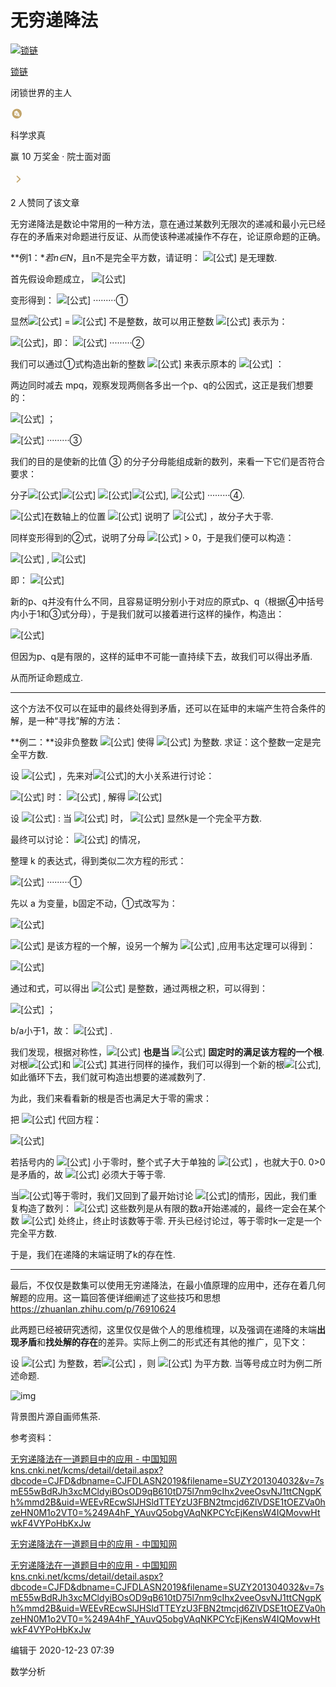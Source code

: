 # 无穷递降法

[![锁链](https://pic1.zhimg.com/v2-1297c7fedfe4724acee7cb1083f0924c_xs.jpg?source=172ae18b)](https://www.zhihu.com/people/zhu-shou-de-jie-mo)

[锁链](https://www.zhihu.com/people/zhu-shou-de-jie-mo)



闭锁世界的主人

<svg class="Zi Zi--Cheese css-2q0wp1-Label" fill="#C2A469" viewBox="0 0 24 24" width="20" height="20"><path d="M12.3 3a9.3 9.3 0 1 1 0 18.6 9.3 9.3 0 0 1 0-18.6zM7.209 9.9v2.075a.729.729 0 0 1 .194 1.43l-.104.022-.09.006v1.055l.008.109c.037.248.2.461.43.562l.103.036 8.725 2.365.098.02a.733.733 0 0 0 .801-.535l.02-.095.006-.097v-1.96a.729.729 0 0 1-.099-1.452l.099-.007-.008-.11a.733.733 0 0 0-.444-.566l-.105-.034L7.71 10.47l-.106-.03c-.233-.078-.361-.207-.39-.436L7.21 9.9zm7.277 4.993a.729.729 0 1 1-.001 1.458.729.729 0 0 1 0-1.458zm-2.55-2.188a1.094 1.094 0 1 1-.002 2.187 1.094 1.094 0 0 1 .002-2.187zm-2.422-1.07a.6.6 0 1 1 0 1.2.6.6 0 0 1 0-1.2zM12.925 7.2l-.108-.116a1.663 1.663 0 0 0-1.813-.355l-.14.067L7.554 8.56l-.089.057c-.41.307-.332.987.136 1.183l.1.032 8.806 2.156.058.007a.22.22 0 0 0 .19-.32l-.03-.043-2.024-2.363a.723.723 0 0 1-.379.107.703.703 0 0 1-.712-.694c0-.144.045-.278.122-.389l.063-.079-.87-1.014z" fill-rule="evenodd"></path></svg>

科学求真

赢 10 万奖金 · 院士面对面

<svg class="Zi Zi--ArrowRight css-zzd7cz-Label" fill="#C2A469" viewBox="0 0 24 24" width="26" height="26"><path d="M9.218 16.78a.737.737 0 0 0 1.052 0l4.512-4.249a.758.758 0 0 0 0-1.063L10.27 7.22a.737.737 0 0 0-1.052 0 .759.759 0 0 0-.001 1.063L13 12l-3.782 3.716a.758.758 0 0 0 0 1.063z" fill-rule="evenodd"></path></svg>

2 人赞同了该文章

无穷递降法是数论中常用的一种方法，意在通过某数列无限次的递减和最小元已经存在的矛盾来对命题进行反证、从而使该种递减操作不存在，论证原命题的正确。

**例1：**若n∈N*，且n不是完全平方数，请证明： ![[公式]](https://www.zhihu.com/equation?tex=%5Csqrt%7Bn%7D) 是无理数.

首先假设命题成立， ![[公式]](https://www.zhihu.com/equation?tex=%5Csqrt%7Bn%7D+%3D+%5Cfrac%7Bp%7D%7Bq%7D)

变形得到： ![[公式]](https://www.zhihu.com/equation?tex=nq%5E%7B2%7D+%3D+p%5E%7B2%7D) ·········①

显然![[公式]](https://www.zhihu.com/equation?tex=%5Csqrt%7Bn%7D) = ![[公式]](https://www.zhihu.com/equation?tex=%5Cfrac%7Bp%7D%7Bq%7D) 不是整数，故可以用正整数 ![[公式]](https://www.zhihu.com/equation?tex=m) 表示为：

![[公式]](https://www.zhihu.com/equation?tex=m%3C%5Cfrac%7Bp%7D%7Bq%7D%3Cm%2B1)，即： ![[公式]](https://www.zhihu.com/equation?tex=0%3Cp-mq%3Cq) ·········②

我们可以通过①式构造出新的整数 ![[公式]](https://www.zhihu.com/equation?tex=q_%7B1%7D%2Cq_%7B2%7D) 来表示原本的 ![[公式]](https://www.zhihu.com/equation?tex=%5Csqrt%7Bn%7D) ：

两边同时减去 mpq，观察发现两侧各多出一个p、q的公因式，这正是我们想要的：

![[公式]](https://www.zhihu.com/equation?tex=nq%5E%7B2%7D-mpq+%3D+p%5E%7B2%7D+-mpq) ；

![[公式]](https://www.zhihu.com/equation?tex=%5Cfrac%7Bp%7D%7Bq%7D%3D%5Cfrac%7Bnq-mp%7D%7Bp-mq%7D) ·········③

我们的目的是使新的比值 ③ 的分子分母能组成新的数列，来看一下它们是否符合要求：

分子![[公式]](https://www.zhihu.com/equation?tex=+)![[公式]](https://www.zhihu.com/equation?tex=+) ![[公式]](https://www.zhihu.com/equation?tex=+)![[公式]](https://www.zhihu.com/equation?tex=+), ![[公式]](https://www.zhihu.com/equation?tex=nq-mp%3D+%5Cfrac%7Bp%5E%7B2%7D%7D%7Bq%7D-mp+%3D+p%28%5Csqrt%7Bn%7D-m%29) ·········④.

![[公式]](https://www.zhihu.com/equation?tex=%5Csqrt%7Bn%7D)在数轴上的位置 ![[公式]](https://www.zhihu.com/equation?tex=m%3C%5Cfrac%7Bp%7D%7Bq%7D%3Cm%2B1) 说明了 ![[公式]](https://www.zhihu.com/equation?tex=%5Csqrt%7Bn%7D+%3E+m) ，故分子大于零.

同样变形得到的②式，说明了分母 ![[公式]](https://www.zhihu.com/equation?tex=p-mq) > 0，于是我们便可以构造：

![[公式]](https://www.zhihu.com/equation?tex=p_%7B1%7D+%3D+nq-mp) , ![[公式]](https://www.zhihu.com/equation?tex=+q_%7B1%7D+%3D+p+-+mq+)

即： ![[公式]](https://www.zhihu.com/equation?tex=%5Cfrac%7Bp%7D%7Bq%7D+%3D+%5Cfrac%7Bp_%7B1%7D%7D%7Bq_%7B1%7D%7D)

新的p、q并没有什么不同，且容易证明分别小于对应的原式p、q（根据④中括号内小于1和③式分母），于是我们就可以接着进行这样的操作，构造出：

![[公式]](https://www.zhihu.com/equation?tex=%5Cfrac%7Bp%7D%7Bq%7D+%3D+%5Cfrac%7Bp_%7B1%7D%7D%7Bq_%7B1%7D%7D+%3D+%5Cfrac%7Bp_%7B2%7D%7D%7Bq_%7B2%7D%7D%3D%C2%B7%C2%B7%C2%B7)

但因为p、q是有限的，这样的延申不可能一直持续下去，故我们可以得出矛盾.

从而所证命题成立.

------

这个方法不仅可以在延申的最终处得到矛盾，还可以在延申的末端产生符合条件的解，是一种“寻找”解的方法：

**例二：**设非负整数 ![[公式]](https://www.zhihu.com/equation?tex=a%E3%80%81b) 使得 ![[公式]](https://www.zhihu.com/equation?tex=%5Cfrac%7Ba%5E%7B2%7D%2Bb%5E%7B2%7D%7D%7B1%2Bab%7D) 为整数. 求证：这个整数一定是完全平方数.

设 ![[公式]](https://www.zhihu.com/equation?tex=k%3D+%5Cfrac%7Ba%5E%7B2%7D%2Bb%5E%7B2%7D%7D%7B1%2Bab%7D) ，先来对![[公式]](https://www.zhihu.com/equation?tex=a%E3%80%81b)的大小关系进行讨论：

![[公式]](https://www.zhihu.com/equation?tex=a+%3D+b) 时： ![[公式]](https://www.zhihu.com/equation?tex=k%281%2Ba%5E%7B2%7D%29%3D2a%5E%7B2%7D) , 解得 ![[公式]](https://www.zhihu.com/equation?tex=a+%3D+k+%3D+1.)

设 ![[公式]](https://www.zhihu.com/equation?tex=0%5Cleq+b+%3Ca) : 当 ![[公式]](https://www.zhihu.com/equation?tex=b+%3D+0) 时， ![[公式]](https://www.zhihu.com/equation?tex=k+%3D+a%5E%7B2%7D) 显然k是一个完全平方数.

最终可以讨论： ![[公式]](https://www.zhihu.com/equation?tex=0%3Cb%3Ca) 的情况，

整理 k 的表达式，得到类似二次方程的形式：

![[公式]](https://www.zhihu.com/equation?tex=a%5E%7B2%7D-kba%2Bb%5E%7B2%7D-k%3D0) ·········①

先以 a 为变量，b固定不动，①式改写为：

![[公式]](https://www.zhihu.com/equation?tex=x%5E%7B2%7D-kbx%2Bb%5E%7B2%7D-k%3D0)

![[公式]](https://www.zhihu.com/equation?tex=a) 是该方程的一个解，设另一个解为 ![[公式]](https://www.zhihu.com/equation?tex=a_%7B1%7D) ,应用韦达定理可以得到：

![[公式]](https://www.zhihu.com/equation?tex=a%2Ba_%7B1%7D%3Dkb+%2C+aa_%7B1%7D%3Db%5E%7B2%7D-k)

通过和式，可以得出 ![[公式]](https://www.zhihu.com/equation?tex=a_%7B1+%7D) 是整数，通过两根之积，可以得到：

![[公式]](https://www.zhihu.com/equation?tex=a_%7B1%7D%3D%5Cfrac%7Bb%5E%7B2%7D-k%7D%7Ba%7D%3C%5Cfrac%7Bb%5E%7B2%7D%7D%7Ba%7D) ；

b/a小于1，故： ![[公式]](https://www.zhihu.com/equation?tex=a_%7B1%7D%3Cb) .

我们发现，根据对称性，![[公式]](https://www.zhihu.com/equation?tex=b) **也是当** ![[公式]](https://www.zhihu.com/equation?tex=a) **固定时的满足该方程的一个根**. 对根![[公式]](https://www.zhihu.com/equation?tex=a_%7B1%7D)和 ![[公式]](https://www.zhihu.com/equation?tex=b) 其进行同样的操作，我们可以得到一个新的根![[公式]](https://www.zhihu.com/equation?tex=b_%7B1%7D), 如此循环下去，我们就可构造出想要的递减数列了.

为此，我们来看看新的根是否也满足大于零的需求：

把 ![[公式]](https://www.zhihu.com/equation?tex=a_%7B1%7D) 代回方程：

![[公式]](https://www.zhihu.com/equation?tex=0+%3D+a_%7B1%7D%5E%7B2%7D-kba_%7B1%7D%2Bb%5E%7B2%7D-k%3Da_%7B1%7D%5E%7B2%7D%2Bb%5E%7B2%7D%2Bk%28-ba_%7B1%7D-1%29)

若括号内的 ![[公式]](https://www.zhihu.com/equation?tex=a_%7B1%7D) 小于零时，整个式子大于单独的 ![[公式]](https://www.zhihu.com/equation?tex=a_%7B1%7D%5E%7B2%7D%2Bb%5E%7B2%7D) ，也就大于0. 0>0是矛盾的，故 ![[公式]](https://www.zhihu.com/equation?tex=a_%7B1%7D) 必须大于等于零.

当![[公式]](https://www.zhihu.com/equation?tex=a_%7B1%7D)等于零时，我们又回到了最开始讨论 ![[公式]](https://www.zhihu.com/equation?tex=0%5Cleq+b+%3Ca)的情形，因此，我们重复构造了数列： ![[公式]](https://www.zhihu.com/equation?tex=a%2Cb%2Ca_%7B1%7D%2Ca_%7B2%7D...) 这些数列是从有限的数a开始递减的，最终一定会在某个数 ![[公式]](https://www.zhihu.com/equation?tex=a_%7Bi%7D) 处终止，终止时该数等于零. 开头已经讨论过，等于零时k一定是一个完全平方数.

于是，我们在递降的末端证明了k的存在性.

------

最后，不仅仅是数集可以使用无穷递降法，在最小值原理的应用中，还存在着几何解题的应用。这一篇回答便详细阐述了这些技巧和思想<https://zhuanlan.zhihu.com/p/76910624>

此两题已经被研究透彻，这里仅仅是做个人的思维梳理，以及强调在递降的末端**出现矛盾**和**找处解的存在**的差异。实际上例二的形式还有其他的推广，见下文：

设 ![[公式]](https://www.zhihu.com/equation?tex=a%2Cb%2Cc) 为整数，若![[公式]](https://www.zhihu.com/equation?tex=0%3Ca%5E%7B2%7D%2Bb%5E%7B2%7D-abc%5Cleq+c) ，则 ![[公式]](https://www.zhihu.com/equation?tex=a%5E%7B2%7D%2Bb%5E%7B2%7D-abc) 为平方数. 当等号成立时为例二所述命题.

![img](https://pic2.zhimg.com/80/v2-a4ed3102b809b4544d3823db78fc57d1_1440w.jpg)

背景图片源自画师焦茶.

参考资料：

[无穷递降法在一道题目中的应用 - 中国知网kns.cnki.net/kcms/detail/detail.aspx?dbcode=CJFD&dbname=CJFDLASN2019&filename=SUZY201304032&v=7smE55wBdRJh3xcMCldyiBOsOD9qB610tD75l7nm9cIhx2veeOsvNJ1ttCNgpKh%mmd2B&uid=WEEvREcwSlJHSldTTEYzU3FBN2tmcjd6ZlVDSE1tOEZVa0hzeHN0M1o2VT0=%249A4hF_YAuvQ5obgVAqNKPCYcEjKensW4IQMovwHtwkF4VYPoHbKxJw](https://link.zhihu.com/?target=https%3A//kns.cnki.net/kcms/detail/detail.aspx%3Fdbcode%3DCJFD%26dbname%3DCJFDLASN2019%26filename%3DSUZY201304032%26v%3D7smE55wBdRJh3xcMCldyiBOsOD9qB610tD75l7nm9cIhx2veeOsvNJ1ttCNgpKh%mmd2B%26uid%3DWEEvREcwSlJHSldTTEYzU3FBN2tmcjd6ZlVDSE1tOEZVa0hzeHN0M1o2VT0%3D%249A4hF_YAuvQ5obgVAqNKPCYcEjKensW4IQMovwHtwkF4VYPoHbKxJw)

[无穷递降法在一道题目中的应用 - 中国知网](https://link.zhihu.com/?target=https%3A//kns.cnki.net/kcms/detail/detail.aspx%3Fdbcode%3DCJFD%26dbname%3DCJFDLASN2019%26filename%3DSUZY201304032%26v%3D7smE55wBdRJh3xcMCldyiBOsOD9qB610tD75l7nm9cIhx2veeOsvNJ1ttCNgpKh%mmd2B%26uid%3DWEEvREcwSlJHSldTTEYzU3FBN2tmcjd6ZlVDSE1tOEZVa0hzeHN0M1o2VT0%3D%249A4hF_YAuvQ5obgVAqNKPCYcEjKensW4IQMovwHtwkF4VYPoHbKxJw)

[无穷递降法在一道题目中的应用 - 中国知网kns.cnki.net/kcms/detail/detail.aspx?dbcode=CJFD&dbname=CJFDLASN2019&filename=SUZY201304032&v=7smE55wBdRJh3xcMCldyiBOsOD9qB610tD75l7nm9cIhx2veeOsvNJ1ttCNgpKh%mmd2B&uid=WEEvREcwSlJHSldTTEYzU3FBN2tmcjd6ZlVDSE1tOEZVa0hzeHN0M1o2VT0=%249A4hF_YAuvQ5obgVAqNKPCYcEjKensW4IQMovwHtwkF4VYPoHbKxJw](https://link.zhihu.com/?target=https%3A//kns.cnki.net/kcms/detail/detail.aspx%3Fdbcode%3DCJFD%26dbname%3DCJFDLASN2019%26filename%3DSUZY201304032%26v%3D7smE55wBdRJh3xcMCldyiBOsOD9qB610tD75l7nm9cIhx2veeOsvNJ1ttCNgpKh%mmd2B%26uid%3DWEEvREcwSlJHSldTTEYzU3FBN2tmcjd6ZlVDSE1tOEZVa0hzeHN0M1o2VT0%3D%249A4hF_YAuvQ5obgVAqNKPCYcEjKensW4IQMovwHtwkF4VYPoHbKxJw)



编辑于 2020-12-23 07:39

数学分析